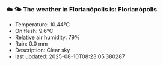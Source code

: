 ### ☁️ 🌤️  The weather in Florianópolis is: Florianópolis

- Temperature: 10.44°C
- On flesh: 9.6°C
- Relative air humidity: 79%
- Rain: 0.0 mm
- Description: Clear sky
- last updated: 2025-08-10T08:23:05.380287
